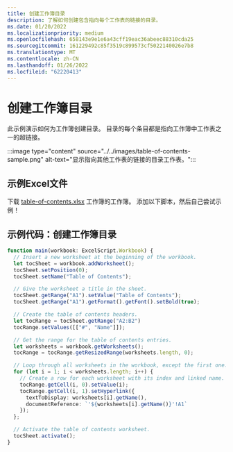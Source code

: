 ```yaml
---
title: 创建工作簿目录
description: 了解如何创建包含指向每个工作表的链接的目录。
ms.date: 01/20/2022
ms.localizationpriority: medium
ms.openlocfilehash: 658143e9e1e6a43cff19eac36abeec88310cda25
ms.sourcegitcommit: 161229492c85f3519c899573cf5022140026e7b8
ms.translationtype: MT
ms.contentlocale: zh-CN
ms.lasthandoff: 01/26/2022
ms.locfileid: "62220413"
---
```

# <a name="create-a-workbook-table-of-contents"></a>创建工作簿目录

此示例演示如何为工作簿创建目录。 目录的每个条目都是指向工作簿中工作表之一的超链接。

:::image type="content" source="../../images/table-of-contents-sample.png" alt-text="显示指向其他工作表的链接的目录工作表。":::

## <a name="sample-excel-file"></a>示例Excel文件

下载 <a href="table-of-contents.xlsx">table-of-contents.xlsx</a> 工作簿的工作簿。 添加以下脚本，然后自己尝试示例！

## <a name="sample-code-create-a-workbook-table-of-contents"></a>示例代码：创建工作簿目录

```TypeScript
function main(workbook: ExcelScript.Workbook) {
  // Insert a new worksheet at the beginning of the workbook.
  let tocSheet = workbook.addWorksheet();
  tocSheet.setPosition(0);
  tocSheet.setName("Table of Contents");

  // Give the worksheet a title in the sheet.
  tocSheet.getRange("A1").setValue("Table of Contents");
  tocSheet.getRange("A1").getFormat().getFont().setBold(true);

  // Create the table of contents headers.
  let tocRange = tocSheet.getRange("A2:B2")
  tocRange.setValues([["#", "Name"]]);

  // Get the range for the table of contents entries.
  let worksheets = workbook.getWorksheets();
  tocRange = tocRange.getResizedRange(worksheets.length, 0);

  // Loop through all worksheets in the workbook, except the first one.
  for (let i = 1; i < worksheets.length; i++) {
    // Create a row for each worksheet with its index and linked name.
    tocRange.getCell(i, 0).setValue(i);
    tocRange.getCell(i, 1).setHyperlink({
      textToDisplay: worksheets[i].getName(),
      documentReference: `'${worksheets[i].getName()}'!A1`
    });
  };

  // Activate the table of contents worksheet.
  tocSheet.activate();
}
```
